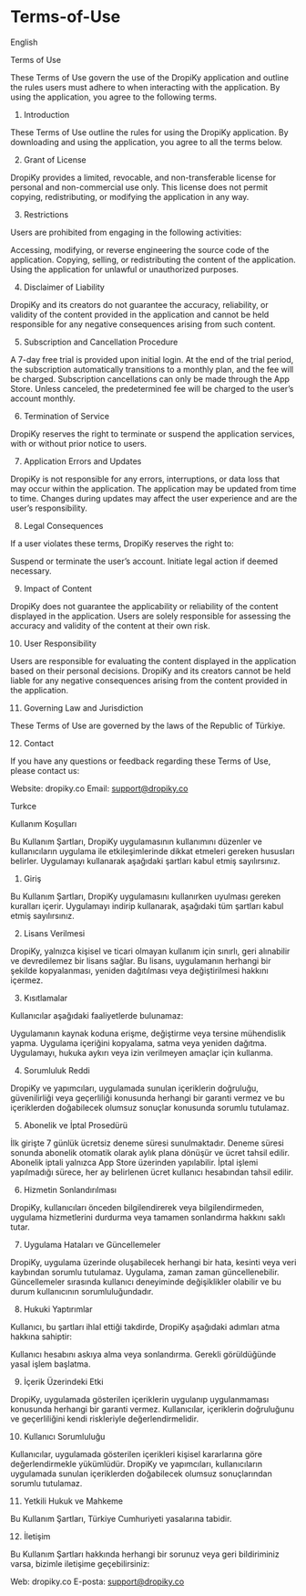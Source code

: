 # Terms-of-Use

English
                
Terms of Use
                
These Terms of Use govern the use of the DropiKy application and outline the rules users must adhere to when interacting with the application. By using the application, you agree to the following terms.

1. Introduction

These Terms of Use outline the rules for using the DropiKy application. By downloading and using the application, you agree to all the terms below.

2. Grant of License

DropiKy provides a limited, revocable, and non-transferable license for personal and non-commercial use only. This license does not permit copying, redistributing, or modifying the application in any way.

3. Restrictions

Users are prohibited from engaging in the following activities:

Accessing, modifying, or reverse engineering the source code of the application.
Copying, selling, or redistributing the content of the application.
Using the application for unlawful or unauthorized purposes.
                
4. Disclaimer of Liability

DropiKy and its creators do not guarantee the accuracy, reliability, or validity of the content provided in the application and cannot be held responsible for any negative consequences arising from such content.

5. Subscription and Cancellation Procedure

A 7-day free trial is provided upon initial login. At the end of the trial period, the subscription automatically transitions to a monthly plan, and the fee will be charged.
Subscription cancellations can only be made through the App Store. Unless canceled, the predetermined fee will be charged to the user’s account monthly.
                
6. Termination of Service

DropiKy reserves the right to terminate or suspend the application services, with or without prior notice to users.

7. Application Errors and Updates

DropiKy is not responsible for any errors, interruptions, or data loss that may occur within the application.
The application may be updated from time to time. Changes during updates may affect the user experience and are the user’s responsibility.
                
8. Legal Consequences

If a user violates these terms, DropiKy reserves the right to:

Suspend or terminate the user’s account.
Initiate legal action if deemed necessary.
                
9. Impact of Content

DropiKy does not guarantee the applicability or reliability of the content displayed in the application. Users are solely responsible for assessing the accuracy and validity of the content at their own risk.

10. User Responsibility

Users are responsible for evaluating the content displayed in the application based on their personal decisions. DropiKy and its creators cannot be held liable for any negative consequences arising from the content provided in the application.

11. Governing Law and Jurisdiction

These Terms of Use are governed by the laws of the Republic of Türkiye.

12. Contact

If you have any questions or feedback regarding these Terms of Use, please contact us:

Website: dropiky.co
Email: support@dropiky.co



Turkce

Kullanım Koşulları

Bu Kullanım Şartları, DropiKy uygulamasının kullanımını düzenler ve kullanıcıların uygulama ile etkileşimlerinde dikkat etmeleri gereken hususları belirler. Uygulamayı kullanarak aşağıdaki şartları kabul etmiş sayılırsınız.

 1. Giriş

Bu Kullanım Şartları, DropiKy uygulamasını kullanırken uyulması gereken kuralları içerir. Uygulamayı indirip kullanarak, aşağıdaki tüm şartları kabul etmiş sayılırsınız.

 2. Lisans Verilmesi

DropiKy, yalnızca kişisel ve ticari olmayan kullanım için sınırlı, geri alınabilir ve devredilemez bir lisans sağlar. Bu lisans, uygulamanın herhangi bir şekilde kopyalanması, yeniden dağıtılması veya değiştirilmesi hakkını içermez.

 3. Kısıtlamalar

Kullanıcılar aşağıdaki faaliyetlerde bulunamaz:

Uygulamanın kaynak koduna erişme, değiştirme veya tersine mühendislik yapma.
Uygulama içeriğini kopyalama, satma veya yeniden dağıtma.
Uygulamayı, hukuka aykırı veya izin verilmeyen amaçlar için kullanma.
                
 4. Sorumluluk Reddi

DropiKy ve yapımcıları, uygulamada sunulan içeriklerin doğruluğu, güvenilirliği veya geçerliliği konusunda herhangi bir garanti vermez ve bu içeriklerden doğabilecek olumsuz sonuçlar konusunda sorumlu tutulamaz.

 5. Abonelik ve İptal Prosedürü

İlk girişte 7 günlük ücretsiz deneme süresi sunulmaktadır. Deneme süresi sonunda abonelik otomatik olarak aylık plana dönüşür ve ücret tahsil edilir.
Abonelik iptali yalnızca App Store üzerinden yapılabilir. İptal işlemi yapılmadığı sürece, her ay belirlenen ücret kullanıcı hesabından tahsil edilir.
                
 6. Hizmetin Sonlandırılması

DropiKy, kullanıcıları önceden bilgilendirerek veya bilgilendirmeden, uygulama hizmetlerini durdurma veya tamamen sonlandırma hakkını saklı tutar.

 7. Uygulama Hataları ve Güncellemeler

DropiKy, uygulama üzerinde oluşabilecek herhangi bir hata, kesinti veya veri kaybından sorumlu tutulamaz.
Uygulama, zaman zaman güncellenebilir. Güncellemeler sırasında kullanıcı deneyiminde değişiklikler olabilir ve bu durum kullanıcının sorumluluğundadır.
                
 8. Hukuki Yaptırımlar

Kullanıcı, bu şartları ihlal ettiği takdirde, DropiKy aşağıdaki adımları atma hakkına sahiptir:

Kullanıcı hesabını askıya alma veya sonlandırma.
Gerekli görüldüğünde yasal işlem başlatma.

 9. İçerik Üzerindeki Etki

DropiKy, uygulamada gösterilen içeriklerin uygulanıp uygulanmaması konusunda herhangi bir garanti vermez. Kullanıcılar, içeriklerin doğruluğunu ve geçerliliğini kendi riskleriyle değerlendirmelidir.

 10. Kullanıcı Sorumluluğu

Kullanıcılar, uygulamada gösterilen içerikleri kişisel kararlarına göre değerlendirmekle yükümlüdür. DropiKy ve yapımcıları, kullanıcıların uygulamada sunulan içeriklerden doğabilecek olumsuz sonuçlarından sorumlu tutulamaz.

 11. Yetkili Hukuk ve Mahkeme

Bu Kullanım Şartları, Türkiye Cumhuriyeti yasalarına tabidir.

 12. İletişim

Bu Kullanım Şartları hakkında herhangi bir sorunuz veya geri bildiriminiz varsa, bizimle iletişime geçebilirsiniz:

Web: dropiky.co
E-posta: support@dropiky.co
            
                
